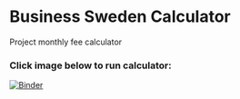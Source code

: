 
# Business Sweden Calculator
Project monthly fee calculator

### Click image below to run calculator:

[![Binder](https://mybinder.org/badge_logo.svg)](https://mybinder.org/v2/gh/victordremov/business-sweden-calculator/HEAD?labpath=calcator.ipynb)
